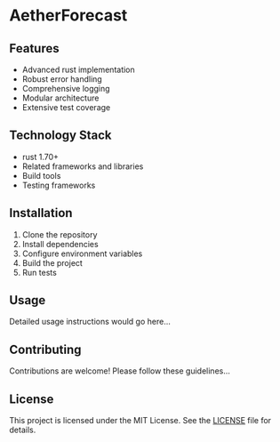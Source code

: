 # AetherForecast



## Features

- Advanced rust implementation
- Robust error handling
- Comprehensive logging
- Modular architecture
- Extensive test coverage

## Technology Stack

- rust 1.70+
- Related frameworks and libraries
- Build tools
- Testing frameworks

## Installation

1. Clone the repository
2. Install dependencies
3. Configure environment variables
4. Build the project
5. Run tests

## Usage

Detailed usage instructions would go here...

## Contributing

Contributions are welcome! Please follow these guidelines...

## License

This project is licensed under the MIT License. See the [LICENSE](https://github.com/jjfhwang/AetherForecast/blob/main/LICENSE) file for details.
